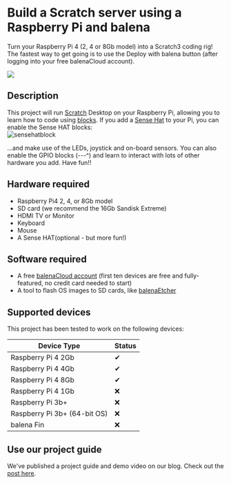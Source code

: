 # Build a Scratch server using a Raspberry Pi and balena

Turn your Raspberry Pi 4 (2, 4 or 8Gb model) into a Scratch3 coding rig! The fastest way to get going is to use the Deploy with balena button (after logging into your free balenaCloud account).

[![](https://balena.io/deploy.png)](https://dashboard.balena-cloud.com/deploy?repoUrl=https://github.com/balenalabs-incubator/scratch)

## Description
This project will run [Scratch](https://scratch.mit.edu/) Desktop on your Raspberry Pi, allowing you to learn how to code using [blocks](https://en.wikipedia.org/wiki/Block_(programming)). If you add a [Sense Hat](https://www.raspberrypi.org/products/sense-hat/?resellerType=home) to your Pi, you can enable the Sense HAT blocks:<br/>
![sensehatblock](https://i.ibb.co/fnbnCQp/scratch-3-desktop-for-raspbian-on-raspberry-pi-2.png)

...and make use of the LEDs, joystick and on-board sensors. You can also enable the GPIO blocks (---^) and learn to interact with lots of other hardware you add.
Have fun!!

## Hardware required
* Raspberry Pi4 2, 4, or 8Gb model
* SD card (we recommend the 16Gb Sandisk Extreme)
* HDMI TV or Monitor
* Keyboard
* Mouse
* A Sense HAT(optional - but more fun!)

## Software required
* A free [balenaCloud account](https://dashboard.balena-cloud.com/signup) (first ten devices are free and fully-featured, no credit card needed to start)
* A tool to flash OS images to SD cards, like [balenaEtcher](https://www.balena.io/etcher/)

## Supported devices
This project has been tested to work on the following devices:

| Device Type  | Status |
| ------------- | ------------- |
| Raspberry Pi 4 2Gb | ✔ |
| Raspberry Pi 4 4Gb | ✔ |
| Raspberry Pi 4 8Gb | ✔ |
| Raspberry Pi 4 1Gb | :x: |
| Raspberry Pi 3b+ | :x: |
| Raspberry Pi 3b+ (64-bit OS) | :x: |
| balena Fin | :x: |

## Use our project guide
We've published a project guide and demo video on our blog. Check out the [post here](https://www.balena.io/blog/build-a-scratch-server-using-a-raspberry-pi-and-balena/).